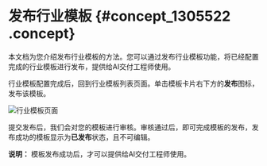 # 发布行业模板 {#concept_1305522 .concept}

本文档为您介绍发布行业模板的方法。您可以通过发布行业模板功能，将已经配置完成的行业模板进行发布，提供给AI交付工程师使用。

行业模板配置完成后，回到行业模板列表页面。单击模板卡片右下方的**发布**图标，发布该模板。

![行业模板页面](http://static-aliyun-doc.oss-cn-hangzhou.aliyuncs.com/assets/img/1040850/156706452652464_zh-CN.png)

提交发布后，我们会对您的模板进行审核。审核通过后，即可完成模板的发布，发布成功的模板显示为**已发布**状态，且不可编辑。

**说明：** 模板发布成功后，才可以提供给AI交付工程师使用。

